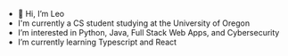 - 👋 Hi, I’m Leo
- I'm currently a CS student studying at the University of Oregon
- I’m interested in Python, Java, Full Stack Web Apps, and Cybersecurity
- I’m currently learning Typescript and React
